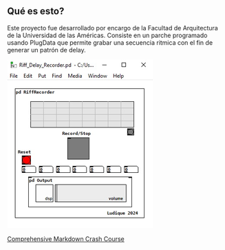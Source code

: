 ## Qué es esto?
Este proyecto fue desarrollado por encargo de la Facultad de Arquitectura de la Universidad de las Américas.
Consiste en un parche programado usando PlugData que permite grabar una secuencia ritmica con el fin de generar un patrón de delay.

![Imagen de referencia](RiffRecorder.jpg)


[Comprehensive Markdown Crash Course](https://youtu.be/7P64u9kcFVU "Ver video Prueba")



